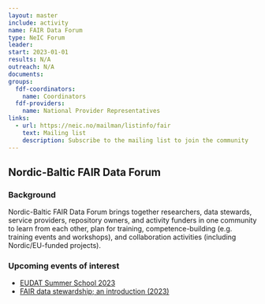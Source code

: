 ```yaml
---
layout: master
include: activity
name: FAIR Data Forum
type: NeIC Forum
leader: 
start: 2023-01-01
results: N/A
outreach: N/A
documents:
groups:
  fdf-coordinators:
    name: Coordinators
  fdf-providers:
    name: National Provider Representatives
links:
  - url: https://neic.no/mailman/listinfo/fair
    text: Mailing list
    description: Subscribe to the mailing list to join the community
---
```


## Nordic-Baltic FAIR Data Forum


### Background

Nordic-Baltic FAIR Data Forum brings together researchers, data stewards, service providers, repository owners, and activity funders in one community to learn from each other, plan for training, competence-building (e.g. training events and workshops), and collaboration activities (including Nordic/EU-funded projects).

### Upcoming events of interest

* [EUDAT Summer School 2023](https://eudat.eu/summer-schools/eudat-summer-school-2023)
* [FAIR data stewardship; an introduction (2023)](https://www.deltager.no/event/fair_data_stewardship_intro2023#init)
